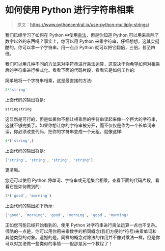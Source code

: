 # 如何使用 Python 进行字符串相乘

> 原文：<https://www.pythoncentral.io/use-python-multiply-strings/>

我们已经学习了如何在 Python 中使用[乘法](https://www.pythoncentral.io/multiplying-dividing-numbers-python/)，但是你知道 Python 可以用来乘除了数字以外的东西吗？事实上，你可以用 Python 来乘字符串，仔细想想，这其实挺酷的。你可以拿一个字符串，用一点点 Python 就可以把它翻倍，三倍，甚至四倍。

我们可以用几种不同的方法来对字符串进行乘法运算，这取决于你希望如何对相乘后的字符串进行格式化。看看下面的代码片段，看看它是如何工作的:

简单地将一个字符串相乘，这是最直接的方法:

```py
2*'string'
```

上面代码的输出将是:

```py
stringstring
```

这显然是可行的，但是如果你不想让相乘后的字符串读起来像一个巨大的字符串，这就不够完美了。如果你想让你的字符串被分开，而不仅仅是作为一个长单词来读，你必须改变代码，把你的字符串变成一个元组，就像这样:

```py
4*('string',)
```

上面代码的输出将是:

```py
('string', 'string', 'string', 'string')
```

更清晰。

您还可以使用 Python 将单词、字符串或元组集合相乘。查看下面的代码片段，看看它是如何做到的:

```py
3*('good', 'morning')
```

上面代码的输出如下所示:

```py
('good', 'morning', 'good', 'morning', 'good', 'morning)
```

正如您可能已经开始看到的，使用 Python 对字符串进行乘法运算一点也不复杂。很酷的一点是，你可以用你用来乘数字的相同概念(我们方便的*符号)来乘单词和其他类型的对象。遗憾的是，同样的概念对除法的作用并不像对乘法一样，但是你可以对加法做一些类似的事情——但那是另一个教程了！